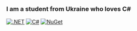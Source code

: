 ### I am a student from Ukraine who loves C#

[![.NET](https://img.shields.io/badge/-dotnet-512BD4?logo=.NET)](https://github.com/iiKuzmychov?tab=repositories&language=c%23)
[![C#](https://img.shields.io/badge/-csharp-239120?logo=C%20Sharp)](https://github.com/iiKuzmychov?tab=repositories&language=c%23)
[![NuGet](https://img.shields.io/badge/-nuget-004880?logo=NuGet)](https://www.nuget.org/profiles/iiKuzmychov)

